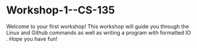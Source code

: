 # Workshop-1--CS-135
Welcome to your first workshop! This workshop will guide you through the Linux and Github commands as well as writing a program with formatted IO . Hope you have fun!
